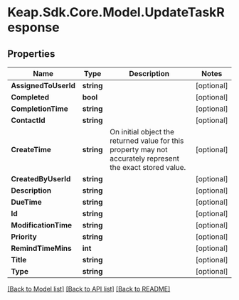 # Keap.Sdk.Core.Model.UpdateTaskResponse

## Properties

Name | Type | Description | Notes
------------ | ------------- | ------------- | -------------
**AssignedToUserId** | **string** |  | [optional] 
**Completed** | **bool** |  | [optional] 
**CompletionTime** | **string** |  | [optional] 
**ContactId** | **string** |  | [optional] 
**CreateTime** | **string** | On initial object the returned value for this property may not accurately represent the exact stored value. | [optional] 
**CreatedByUserId** | **string** |  | [optional] 
**Description** | **string** |  | [optional] 
**DueTime** | **string** |  | [optional] 
**Id** | **string** |  | [optional] 
**ModificationTime** | **string** |  | [optional] 
**Priority** | **string** |  | [optional] 
**RemindTimeMins** | **int** |  | [optional] 
**Title** | **string** |  | [optional] 
**Type** | **string** |  | [optional] 

[[Back to Model list]](../README.md#documentation-for-models) [[Back to API list]](../README.md#documentation-for-api-endpoints) [[Back to README]](../README.md)

